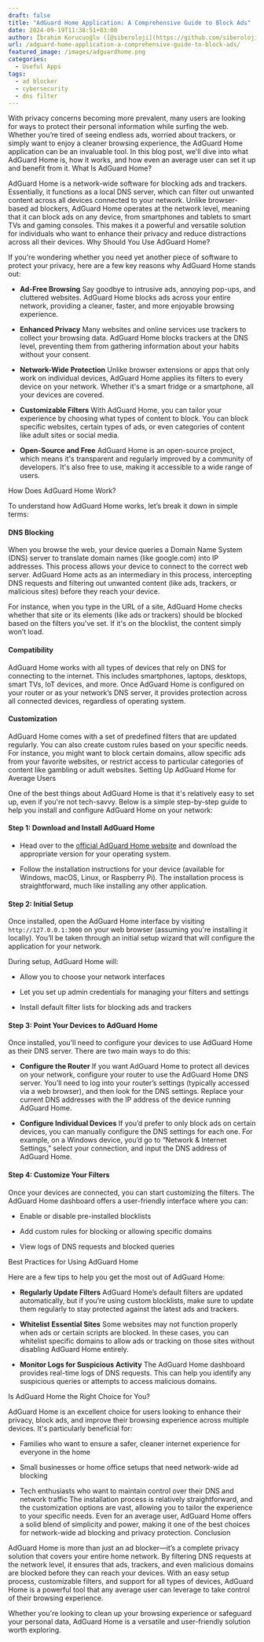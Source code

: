 ```yaml
---
draft: false
title: "AdGuard Home Application: A Comprehensive Guide to Block Ads"
date: 2024-09-19T11:38:51+03:00
author: İbrahim Korucuoğlu ([@siberoloji](https://github.com/siberoloji))
url: /adguard-home-application-a-comprehensive-guide-to-block-ads/
featured_image: /images/adguardhome.png
categories:
  - Useful Apps
tags:
  - ad blocker
  - cybersecurity
  - dns filter
---
```

With privacy concerns becoming more prevalent, many users are looking for ways to protect their personal information while surfing the web. Whether you’re tired of seeing endless ads, worried about trackers, or simply want to enjoy a cleaner browsing experience, the AdGuard Home application can be an invaluable tool. In this blog post, we'll dive into what AdGuard Home is, how it works, and how even an average user can set it up and benefit from it.
What Is AdGuard Home?

AdGuard Home is a network-wide software for blocking ads and trackers. Essentially, it functions as a local DNS server, which can filter out unwanted content across all devices connected to your network. Unlike browser-based ad blockers, AdGuard Home operates at the network level, meaning that it can block ads on any device, from smartphones and tablets to smart TVs and gaming consoles. This makes it a powerful and versatile solution for individuals who want to enhance their privacy and reduce distractions across all their devices.
Why Should You Use AdGuard Home?

If you're wondering whether you need yet another piece of software to protect your privacy, here are a few key reasons why AdGuard Home stands out:
* **Ad-Free Browsing** Say goodbye to intrusive ads, annoying pop-ups, and cluttered websites. AdGuard Home blocks ads across your entire network, providing a cleaner, faster, and more enjoyable browsing experience.

* **Enhanced Privacy** Many websites and online services use trackers to collect your browsing data. AdGuard Home blocks trackers at the DNS level, preventing them from gathering information about your habits without your consent.

* **Network-Wide Protection** Unlike browser extensions or apps that only work on individual devices, AdGuard Home applies its filters to every device on your network. Whether it's a smart fridge or a smartphone, all your devices are covered.

* **Customizable Filters** With AdGuard Home, you can tailor your experience by choosing what types of content to block. You can block specific websites, certain types of ads, or even categories of content like adult sites or social media.

* **Open-Source and Free** AdGuard Home is an open-source project, which means it's transparent and regularly improved by a community of developers. It's also free to use, making it accessible to a wide range of users.

How Does AdGuard Home Work?

To understand how AdGuard Home works, let’s break it down in simple terms:
#### DNS Blocking

When you browse the web, your device queries a Domain Name System (DNS) server to translate domain names (like google.com) into IP addresses. This process allows your device to connect to the correct web server. AdGuard Home acts as an intermediary in this process, intercepting DNS requests and filtering out unwanted content (like ads, trackers, or malicious sites) before they reach your device.

For instance, when you type in the URL of a site, AdGuard Home checks whether that site or its elements (like ads or trackers) should be blocked based on the filters you've set. If it's on the blocklist, the content simply won’t load.
#### Compatibility

AdGuard Home works with all types of devices that rely on DNS for connecting to the internet. This includes smartphones, laptops, desktops, smart TVs, IoT devices, and more. Once AdGuard Home is configured on your router or as your network’s DNS server, it provides protection across all connected devices, regardless of operating system.
#### Customization

AdGuard Home comes with a set of predefined filters that are updated regularly. You can also create custom rules based on your specific needs. For instance, you might want to block certain domains, allow specific ads from your favorite websites, or restrict access to particular categories of content like gambling or adult websites.
Setting Up AdGuard Home for Average Users

One of the best things about AdGuard Home is that it's relatively easy to set up, even if you're not tech-savvy. Below is a simple step-by-step guide to help you install and configure AdGuard Home on your network:
#### Step 1: Download and Install AdGuard Home
* Head over to the <a href="https://adguard.com/en/adguard-home/overview.html">official AdGuard Home website</a> and download the appropriate version for your operating system.

* Follow the installation instructions for your device (available for Windows, macOS, Linux, or Raspberry Pi). The installation process is straightforward, much like installing any other application.

#### Step 2: Initial Setup

Once installed, open the AdGuard Home interface by visiting `http://127.0.0.1:3000` on your web browser (assuming you're installing it locally). You’ll be taken through an initial setup wizard that will configure the application for your network.

During setup, AdGuard Home will:
* Allow you to choose your network interfaces

* Let you set up admin credentials for managing your filters and settings

* Install default filter lists for blocking ads and trackers

#### Step 3: Point Your Devices to AdGuard Home

Once installed, you'll need to configure your devices to use AdGuard Home as their DNS server. There are two main ways to do this:
* **Configure the Router** If you want AdGuard Home to protect all devices on your network, configure your router to use the AdGuard Home DNS server. You’ll need to log into your router’s settings (typically accessed via a web browser), and then look for the DNS settings. Replace your current DNS addresses with the IP address of the device running AdGuard Home.

* **Configure Individual Devices** If you’d prefer to only block ads on certain devices, you can manually configure the DNS settings for each one. For example, on a Windows device, you’d go to “Network &amp; Internet Settings,” select your connection, and input the DNS address of AdGuard Home.

#### Step 4: Customize Your Filters

Once your devices are connected, you can start customizing the filters. The AdGuard Home dashboard offers a user-friendly interface where you can:
* Enable or disable pre-installed blocklists

* Add custom rules for blocking or allowing specific domains

* View logs of DNS requests and blocked queries

Best Practices for Using AdGuard Home

Here are a few tips to help you get the most out of AdGuard Home:
* **Regularly Update Filters** AdGuard Home’s default filters are updated automatically, but if you’re using custom blocklists, make sure to update them regularly to stay protected against the latest ads and trackers.

* **Whitelist Essential Sites** Some websites may not function properly when ads or certain scripts are blocked. In these cases, you can whitelist specific domains to allow ads or tracking on those sites without disabling AdGuard Home entirely.

* **Monitor Logs for Suspicious Activity** The AdGuard Home dashboard provides real-time logs of DNS requests. This can help you identify any suspicious queries or attempts to access malicious domains.

Is AdGuard Home the Right Choice for You?

AdGuard Home is an excellent choice for users looking to enhance their privacy, block ads, and improve their browsing experience across multiple devices. It's particularly beneficial for:
* Families who want to ensure a safer, cleaner internet experience for everyone in the home

* Small businesses or home office setups that need network-wide ad blocking

* Tech enthusiasts who want to maintain control over their DNS and network traffic
The installation process is relatively straightforward, and the customization options are vast, allowing you to tailor the experience to your specific needs. Even for an average user, AdGuard Home offers a solid blend of simplicity and power, making it one of the best choices for network-wide ad blocking and privacy protection.
Conclusion

AdGuard Home is more than just an ad blocker—it’s a complete privacy solution that covers your entire home network. By filtering DNS requests at the network level, it ensures that ads, trackers, and even malicious domains are blocked before they can reach your devices. With an easy setup process, customizable filters, and support for all types of devices, AdGuard Home is a powerful tool that any average user can leverage to take control of their browsing experience.

Whether you're looking to clean up your browsing experience or safeguard your personal data, AdGuard Home is a versatile and user-friendly solution worth exploring.
